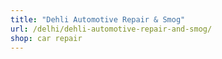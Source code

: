 ```yaml
---
title: "Dehli Automotive Repair & Smog"
url: /delhi/dehli-automotive-repair-and-smog/
shop: car repair
---
```

